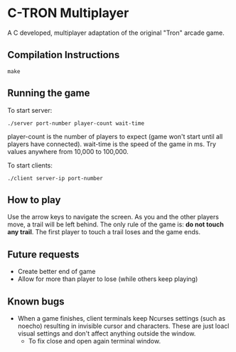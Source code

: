 # C-TRON Multiplayer
A C developed, multiplayer adaptation of the original "Tron" arcade game.

## Compilation Instructions
    make

## Running the game
To start server:

    ./server port-number player-count wait-time

player-count is the number of players to expect (game won't start until all players have connected).
wait-time is the speed of the game in ms. Try values anywhere from 10,000 to 100,000.

To start clients:

    ./client server-ip port-number

## How to play
Use the arrow keys to navigate the screen. As you and the other players move, a trail will be left behind. The only rule of the game is: **do not touch any trail**. The first player to touch a trail loses and the game ends.

## Future requests
* Create better end of game
* Allow for more than player to lose (while others keep playing)

## Known bugs
* When a game finishes, client terminals keep Ncurses settings (such as noecho) resulting in invisible cursor and characters. These are just loacl visual settings and don't affect anything outside the window.
    * To fix close and open again terminal window.